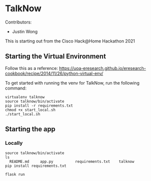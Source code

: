 # TalkNow

Contributors:
- Justin Wong


This is starting out from the Cisco Hack@Home Hackathon 2021

## Starting the Virtual Environment

Follow this as a reference: https://uoa-eresearch.github.io/eresearch-cookbook/recipe/2014/11/26/python-virtual-env/


To get started with running the venv for TalkNow, run the following command:
```
virtualenv talknow
source talknow/bin/activate
pip install -r requirements.txt
chmod +x start_local.sh
./start_local.sh
```


## Starting the app

### Locally
```
source talknow/bin/activate
ls
  README.md		app.py			requirements.txt	talknow
pip install requirements.txt

flask run
```
